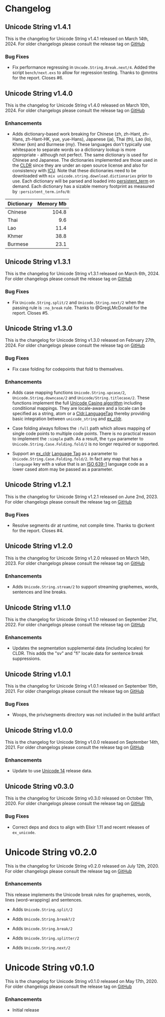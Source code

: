 # Changelog

## Unicode String v1.4.1

This is the changelog for Unicode String v1.4.1 released on March 14th, 2024.  For older changelogs please consult the release tag on [GitHub](https://github.com/elixir-unicode/unicode_string/tags)

### Bug Fixes

* Fix performance regressing in `Uncode.String.Break.next/4`. Added the script `bench/next.exs` to allow for regression testing. Thanks to @mntns for the report. Closes #6.

## Unicode String v1.4.0

This is the changelog for Unicode String v1.4.0 released on March 10th, 2024.  For older changelogs please consult the release tag on [GitHub](https://github.com/elixir-unicode/unicode_string/tags)

### Enhancements

* Adds dictionary-based work breaking for Chinese (zh, zh-Hant, zh-Hans, zh-Hant-HK, yue, yue-Hans), Japanese (ja), Thai (th), Lao (lo), Khmer (km) and Burmese (my). These languages don't typically use whitespace to separate words so a dictionary lookup is more appropriate - although not perfect.  The same dictionary is used for Chinese and Japanese. The dictionaries implemented are those used in the [CLDR](https://cldr.unicode.org) since they are under an open source license and also for consistency with [ICU](https://icu.unicode.org). Note that these dictionaries need to be downloaded with `mix unicode.string.download.dictionaries` prior to use. Each dictionary will be parsed and loaded into [persistent_term](https://www.erlang.org/doc/man/persistent_term) on demand. Each dictionary has a sizable memory footprint as measured by `:persistent_term.info/0`:

| Dictionary  | Memory Mb   |
| ----------- | ----------: |
| Chinese     | 104.8       |
| Thai        | 9.6         |
| Lao         | 11.4        |
| Khmer       | 38.8        |
| Burmese     | 23.1        |

## Unicode String v1.3.1

This is the changelog for Unicode String v1.3.1 released on March 6th, 2024.  For older changelogs please consult the release tag on [GitHub](https://github.com/elixir-unicode/unicode_string/tags)

### Bug Fixes

* Fix `Unicode.String.split/2` and `Unicode.String.next/2` when the passing rule is `:no_break` rule. Thanks to @GregLMcDonald for the report. Closes #5.

## Unicode String v1.3.0

This is the changelog for Unicode String v1.3.0 released on February 27th, 2024.  For older changelogs please consult the release tag on [GitHub](https://github.com/elixir-unicode/unicode_string/tags)

### Bug Fixes

* Fix case folding for codepoints that fold to themselves.

### Enhancements

* Adds case mapping functions `Unicode.String.upcase/2`, `Unicode.String.downcase/2` and `Unicode/String.titlecase/2`. These functions implement the full [Unicode Casing algorithm](https://www.unicode.org/versions/Unicode15.0.0/ch03.pdf) including conditiional mappings. They are locale-aware and a locale can be specified as a string, atom or a [Cldr.LanguageTag](https://hexdocs.pm/ex_cldr/Cldr.LanguageTag.html) thereby providing basic integration between `unicode_string` and [ex_cldr](https://hex.pm/packages/ex_cldr).

* Case folding always follows the `:full` path which allows mapping of single code points to multiple code points. There is no practical reason to implement the `:simple` path. As a result, the `type` parameter to `Unicode.String.Case.Folding.fold/2` is no longer required or supported.

* Support an [ex_cldr](https://hex.pm/packages/ex_cldr) [Language Tag](https://hexdocs.pm/ex_cldr/Cldr.LanguageTag.html) as a parameter to `Unicode.String.Case.Folding.fold/2`. In fact any map that has a `:language` key with a value that is an [ISO 639-1](https://en.wikipedia.org/wiki/List_of_ISO_639-1_codes) language code as a lower cased atom may be passed as a parameter.

## Unicode String v1.2.1

This is the changelog for Unicode String v1.2.1 released on June 2nd, 2023.  For older changelogs please consult the release tag on [GitHub](https://github.com/elixir-unicode/unicode_string/tags)

### Bug Fixes

* Resolve segments dir at runtime, not compile time. Thanks to @crkent for the report. Closes #4.

## Unicode String v1.2.0

This is the changelog for Unicode String v1.2.0 released on March 14th, 2023.  For older changelogs please consult the release tag on [GitHub](https://github.com/elixir-unicode/unicode_string/tags)

### Enhancements

* Adds `Unicode.String.stream/2` to support streaming graphemes, words, sentences and line breaks.

## Unicode String v1.1.0

This is the changelog for Unicode String v1.1.0 released on September 21st, 2022.  For older changelogs please consult the release tag on [GitHub](https://github.com/elixir-unicode/unicode_string/tags)

### Enhancements

* Updates the segmentation supplemental data (including locales) for CLDR. This adds the "sv" and "fi" locale data for sentence break suppressions.

## Unicode String v1.0.1

This is the changelog for Unicode String v1.0.1 released on September 15th, 2021.  For older changelogs please consult the release tag on [GitHub](https://github.com/elixir-unicode/unicode_string/tags)

### Bug Fixes

* Woops, the priv/segments directory was not included in the build artifact

## Unicode String v1.0.0

This is the changelog for Unicode String v1.0.0 released on September 14th, 2021.  For older changelogs please consult the release tag on [GitHub](https://github.com/elixir-unicode/unicode_string/tags)

### Enhancements

* Update to use [Unicode 14](https://unicode.org/versions/Unicode14.0.0) release data.

## Unicode String v0.3.0

This is the changelog for Unicode String v0.3.0 released on October 11th, 2020.  For older changelogs please consult the release tag on [GitHub](https://github.com/elixir-unicode/unicode_string/tags)

### Bug Fixes

* Correct deps and docs to align with Elixir 1.11 and recent releases of `ex_unicode`.

# Unicode String v0.2.0

This is the changelog for Unicode String v0.2.0 released on July 12th, 2020.  For older changelogs please consult the release tag on [GitHub](https://github.com/elixir-unicode/unicode_string/tags)

### Enhancements

This release implements the Unicode break rules for graphemes, words, lines (word-wrapping) and sentences.

* Adds `Unicode.String.split/2`

* Adds `Unicode.String.break?/2`

* Adds `Unicode.String.break/2`

* Adds `Unicode.String.splitter/2`

* Adds `Unicode.String.next/2`

# Unicode String v0.1.0

This is the changelog for Unicode String v0.1.0 released on May 17th, 2020.  For older changelogs please consult the release tag on [GitHub](https://github.com/elixir-unicode/unicode_string/tags)

### Enhancements

* Initial release
